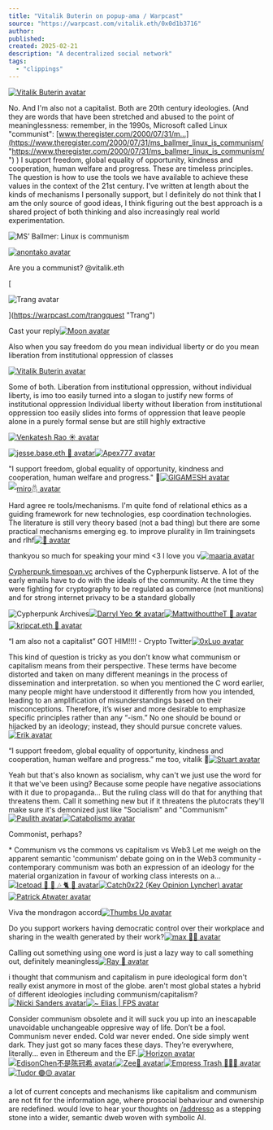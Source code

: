 ```yaml
---
title: "Vitalik Buterin on popup-ama / Warpcast"
source: "https://warpcast.com/vitalik.eth/0x0d1b3716"
author:
published:
created: 2025-02-21
description: "A decentralized social network"
tags:
  - "clippings"
---
```

[![Vitalik Buterin avatar](https://wrpcd.net/cdn-cgi/imagedelivery/BXluQx4ige9GuW0Ia56BHw/341d47e1-f746-4f5c-8fbe-d9e56fa66100/anim=false,fit=contain,f=auto,w=288)](https://warpcast.com/vitalik.eth)

No. And I'm also not a capitalist. Both are 20th century ideologies. (And they are words that have been stretched and abused to the point of meaninglessness: remember, in the 1990s, Microsoft called Linux "communist": [www.theregister.com/2000/07/31/m...](https://www.theregister.com/2000/07/31/ms_ballmer_linux_is_communism/ "https://www.theregister.com/2000/07/31/ms_ballmer_linux_is_communism/") ) I support freedom, global equality of opportunity, kindness and cooperation, human welfare and progress. These are timeless principles. The question is how to use the tools we have available to achieve these values in the context of the 21st century. I've written at length about the kinds of mechanisms I personally support, but I definitely do not think that I am the only source of good ideas, I think figuring out the best approach is a shared project of both thinking and also increasingly real world experimentation.

![MS’ Ballmer: Linux is communism](https://wrpcd.net/cdn-cgi/image/anim=false,fit=contain,f=auto,w=600/https%3A%2F%2Fregmedia.co.uk%2F2013%2F02%2F05%2Fdefault_image-2.png)

[![anontako avatar](https://wrpcd.net/cdn-cgi/image/anim=false,fit=contain,f=auto,w=120/https%3A%2F%2Ftakocdn.xyz%2Fimages%2F28c94918-20d9-4e03-d8a2-a7db9b53fd00%2Foriginal)](https://warpcast.com/anontako)

Are you a communist? @vitalik.eth

[

![Trang avatar](https://wrpcd.net/cdn-cgi/imagedelivery/BXluQx4ige9GuW0Ia56BHw/7a1ba338-d63f-427f-f4f4-c1407ec43500/anim=false,fit=contain,f=auto,w=288)

](https://warpcast.com/trangquest "Trang")

Cast your reply[![Moon avatar](https://wrpcd.net/cdn-cgi/image/anim=false,fit=contain,f=auto,w=288/https%3A%2F%2Fi.imgur.com%2FMWCBl32.jpg)](https://warpcast.com/moon.eth)

Also when you say freedom do you mean individual liberty or do you mean liberation from institutional oppression of classes

[![Vitalik Buterin avatar](https://wrpcd.net/cdn-cgi/imagedelivery/BXluQx4ige9GuW0Ia56BHw/341d47e1-f746-4f5c-8fbe-d9e56fa66100/anim=false,fit=contain,f=auto,w=288)](https://warpcast.com/vitalik.eth)

Some of both. Liberation from institutional oppression, without individual liberty, is imo too easily turned into a slogan to justify new forms of institutional oppression Individual liberty without liberation from institutional oppression too easily slides into forms of oppression that leave people alone in a purely formal sense but are still highly extractive

[![Venkatesh Rao ☀️ avatar](https://wrpcd.net/cdn-cgi/image/anim=false,fit=contain,f=auto,w=288/https%3A%2F%2Fi.seadn.io%2Fgae%2FT-nT2JPzx2mx6bLRETolnn8Vc-D8vdUqDz5vrSPZPIcu5xjFMtIC3qmfU2Kqjfj9W0fNDxVSJQ-tggAWEsI38Gxw-Lxmw4H-osi6IA%3Fw%3D500%26auto%3Dformat)](https://warpcast.com/vgr)

[![jesse.base.eth 🔵 avatar](https://wrpcd.net/cdn-cgi/imagedelivery/BXluQx4ige9GuW0Ia56BHw/1013b0f6-1bf4-4f4e-15fb-34be06fede00/anim=false,fit=contain,f=auto,w=288)](https://warpcast.com/jessepollak)[![Apex777 avatar](https://wrpcd.net/cdn-cgi/imagedelivery/BXluQx4ige9GuW0Ia56BHw/26012e36-8a4a-4dbd-4d1f-b6178373b700/anim=false,fit=contain,f=auto,w=288)](https://warpcast.com/apex777.eth)

"I support freedom, global equality of opportunity, kindness and cooperation, human welfare and progress." 🐐[![GIGAMΞSH avatar](https://wrpcd.net/cdn-cgi/image/anim=false,fit=contain,f=auto,w=288/https%3A%2F%2Fi.imgur.com%2F3hrPNK8.jpg)](https://warpcast.com/gigamesh)[![miro𓆣 avatar](https://wrpcd.net/cdn-cgi/image/anim=false,fit=contain,f=auto,w=288/https%3A%2F%2Fi.imgur.com%2F5jWRxKm.jpg)](https://warpcast.com/miroyato)

Hard agree re tools/mechanisms. I'm quite fond of relational ethics as a guiding framework for new technologies, esp coordination technologies. The literature is still very theory based (not a bad thing) but there are some practical mechanisms emerging eg. to improve plurality in llm trainingsets and rlhf[![🦒 avatar](https://wrpcd.net/cdn-cgi/imagedelivery/BXluQx4ige9GuW0Ia56BHw/34aab6e6-015f-4363-98c4-a4abafecb800/anim=false,fit=contain,f=auto,w=288)](https://warpcast.com/srijan.eth)

thankyou so much for speaking your mind <3 I love you v[![maaria avatar](https://wrpcd.net/cdn-cgi/image/anim=false,fit=contain,f=auto,w=288/https%3A%2F%2Fi.imgur.com%2FhLIk6ux.jpg)](https://warpcast.com/maaria)

[Cypherpunk.timespan.vc](http://cypherpunk.timespan.vc/ "Cypherpunk.timespan.vc") archives of the Cypherpunk listserve. A lot of the early emails have to do with the ideals of the community. At the time they were fighting for cryptography to be regulated as commerce (not munitions) and for strong internet privacy to be a standard globally

![Cypherpunk Archives](https://wrpcd.net/cdn-cgi/image/anim=false,fit=contain,f=auto,w=600/https%3A%2F%2Fcypherpunk.timespan.vc%2F1.png)[![Darryl Yeo 🛠️ avatar](https://wrpcd.net/cdn-cgi/imagedelivery/BXluQx4ige9GuW0Ia56BHw/d3c3305a-e336-4149-2916-fbaf938f3100/anim=false,fit=contain,f=auto,w=288)](https://warpcast.com/darrylyeo)[![MattwithouttheT 🎩 avatar](https://wrpcd.net/cdn-cgi/image/anim=false,fit=contain,f=auto,w=288/https%3A%2F%2Fipfs.decentralized-content.com%2Fipfs%2FQmPzEHt4mfTGHAoGz5TbaVwD4FTqMPV2qiZ6414s5HmqMi)](https://warpcast.com/mathew.eth)[![kripcat.eth 🎩 avatar](https://wrpcd.net/cdn-cgi/imagedelivery/BXluQx4ige9GuW0Ia56BHw/94eb0edd-f29e-414f-5c7e-c61576d2a300/anim=false,fit=contain,f=auto,w=288)](https://warpcast.com/kripcat.eth)

“I am also not a capitalist” GOT HIM!!!! - Crypto Twitter[![0xLuo avatar](https://wrpcd.net/cdn-cgi/imagedelivery/BXluQx4ige9GuW0Ia56BHw/36b44877-93c0-4546-1799-d554a81e1900/anim=false,fit=contain,f=auto,w=288)](https://warpcast.com/0xluo.eth)

This kind of question is tricky as you don’t know what communism or capitalism means from their perspective. These terms have become distorted and taken on many different meanings in the process of dissemination and interpretation. so when you mentioned the C word earlier, many people might have understood it differently from how you intended, leading to an amplification of misunderstandings based on their misconceptions. Therefore, it’s wiser and more desirable to emphasize specific principles rather than any “-ism.” No one should be bound or hijacked by an ideology; instead, they should pursue concrete values.[![Erik avatar](https://wrpcd.net/cdn-cgi/image/anim=false,fit=contain,f=auto,w=288/https%3A%2F%2Fi.seadn.io%2Fs%2Fraw%2Ffiles%2Fad549379a71c7948b405e10d84e5e7b7.png%3Fw%3D500%26auto%3Dformat)](https://warpcast.com/eriks)

“I support freedom, global equality of opportunity, kindness and cooperation, human welfare and progress.” me too, vitalik 🤝[![Stuart avatar](https://wrpcd.net/cdn-cgi/imagedelivery/BXluQx4ige9GuW0Ia56BHw/d7db08c1-9264-49e3-fcd3-0b7200577100/anim=false,fit=contain,f=auto,w=288)](https://warpcast.com/olystuart)

Yeah but that's also known as socialism, why can't we just use the word for it that we've been using? Because some people have negative associations with it due to propaganda... But the ruling class will do that for anything that threatens them. Call it something new but if it threatens the plutocrats they'll make sure it's demonized just like "Socialism" and "Communism"[![Paulith avatar](https://wrpcd.net/cdn-cgi/imagedelivery/BXluQx4ige9GuW0Ia56BHw/e5c3f2d4-aff1-4090-d6e9-8d8b94b5f800/anim=false,fit=contain,f=auto,w=288)](https://warpcast.com/paulp.eth)[![Catabolismo avatar](https://wrpcd.net/cdn-cgi/image/anim=false,fit=contain,f=auto,w=288/https%3A%2F%2Fi.imgur.com%2FBPelwCj.jpg)](https://warpcast.com/catabolismo)

Commonist, perhaps?

\* Communism vs the commons vs capitalism vs Web3 Let me weigh on the apparent semantic 'communism' debate going on in the Web3 community <g> - contemporary communism was both an expression of an ideology for the material organization in favour of working class interests on a…[![Icetoad 🎩 🍕 🎶 🐈 💚 avatar](https://wrpcd.net/cdn-cgi/imagedelivery/BXluQx4ige9GuW0Ia56BHw/e9f25eef-fa77-4364-be3a-c8765e368200/anim=false,fit=contain,f=auto,w=288)](https://warpcast.com/icetoad.eth)[![Catch0x22 (Key Opinion Lyncher) avatar](https://wrpcd.net/cdn-cgi/imagedelivery/BXluQx4ige9GuW0Ia56BHw/91cbab40-aa42-49dd-41ab-a5116e636100/anim=false,fit=contain,f=auto,w=288)](https://warpcast.com/catch0x22.eth)[![Patrick Atwater avatar](https://wrpcd.net/cdn-cgi/imagedelivery/BXluQx4ige9GuW0Ia56BHw/0e0d92ed-2645-474a-99a3-6b4dbd84ad00/anim=false,fit=contain,f=auto,w=288)](https://warpcast.com/patwater)

Viva the mondragon accord[![Thumbs Up avatar](https://wrpcd.net/cdn-cgi/imagedelivery/BXluQx4ige9GuW0Ia56BHw/8c3811c6-6825-4719-0bfc-7a1bb50a5900/anim=false,fit=contain,f=auto,w=288)](https://warpcast.com/thumbsup.eth)

Do you support workers having democratic control over their workplace and sharing in the wealth generated by their work?[![max 🎩🚂 avatar](https://wrpcd.net/cdn-cgi/imagedelivery/BXluQx4ige9GuW0Ia56BHw/ed91d608-56fd-4db2-38ec-5a181247f200/anim=false,fit=contain,f=auto,w=288)](https://warpcast.com/baseddesigner.eth)

Calling out something using one word is just a lazy way to call something out, definitely meaningless[![Ray  🎩 avatar](https://wrpcd.net/cdn-cgi/imagedelivery/BXluQx4ige9GuW0Ia56BHw/8cbeb84b-a468-4f33-8072-7f7960fc5400/anim=false,fit=contain,f=auto,w=288)](https://warpcast.com/0xgymleader)

i thought that communism and capitalism in pure ideological form don't really exist anymore in most of the globe. aren't most global states a hybrid of different ideologies including communism/capitalism?[![Nicki Sanders avatar](https://wrpcd.net/cdn-cgi/image/anim=false,fit=contain,f=auto,w=288/https%3A%2F%2Fi.imgur.com%2FsF1DHpX.jpg)](https://warpcast.com/nicki)[![~ Elias | FPS avatar](https://wrpcd.net/cdn-cgi/imagedelivery/BXluQx4ige9GuW0Ia56BHw/93565425-41f3-45eb-1a6c-6a5cea7ac800/anim=false,fit=contain,f=auto,w=288)](https://warpcast.com/eliasvm)

Consider communism obsolete and it will suck you up into an inescapable unavoidable unchangeable oppresive way of life. Don’t be a fool. Communism never ended. Cold war never ended. One side simply went dark. They just got so many faces these days. They’re everywhere, literally… even in Ethereum and the EF.[![Horizon avatar](https://wrpcd.net/cdn-cgi/imagedelivery/BXluQx4ige9GuW0Ia56BHw/36dc5c92-6551-4cb5-37c9-b71d2f39e100/anim=false,fit=contain,f=auto,w=288)](https://warpcast.com/horizonwireless)[![EdisonChen不是陈冠希 avatar](https://wrpcd.net/cdn-cgi/image/anim=false,fit=contain,f=auto,w=288/https%3A%2F%2Ftakocdn.xyz%2Fimages%2F75ae9747-b036-4047-8559-ffa3aa694300%2Foriginal)](https://warpcast.com/edisonchen)[![Zee🎩 avatar](https://wrpcd.net/cdn-cgi/imagedelivery/BXluQx4ige9GuW0Ia56BHw/3bf91595-5ac0-494f-00f5-cb0860cf1200/anim=false,fit=contain,f=auto,w=288)](https://warpcast.com/joniajadongg)[![Empress Trash 🎩🌈🖤 avatar](https://wrpcd.net/cdn-cgi/imagedelivery/BXluQx4ige9GuW0Ia56BHw/d2a85409-6ad9-4ebb-aa04-ed60f3085c00/anim=false,fit=contain,f=auto,w=288)](https://warpcast.com/empresstrash)[![Tudor 🟣🟡 avatar](https://wrpcd.net/cdn-cgi/imagedelivery/BXluQx4ige9GuW0Ia56BHw/5f8589ef-0a53-43e8-22f3-070c69880a00/anim=false,fit=contain,f=auto,w=288)](https://warpcast.com/tudorizer)

a lot of current concepts and mechanisms like capitalism and communism are not fit for the information age, where prosocial behaviour and ownership are redefined. would love to hear your thoughts on [/addresso](https://warpcast.com/~/channel/addresso "addresso") as a stepping stone into a wider, semantic dweb woven with symbolic AI.